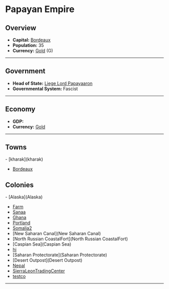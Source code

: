 # <!--NAME-->Papayan Empire<!--NAME-->

## Overview

- **Capital:** <!--CAPITAL_LINK-->[Bordeaux](Bordeaux)<!--CAPITAL_LINK-->
- **Population:** <!--POPULATION-->35<!--POPULATION-->
- **Currency:** <!--CURRENCY_LINK-->[Gold](Gold)<!--CURRENCY_LINK--> (<!--CURRENCY_ABV-->G<!--CURRENCY_ABV-->)

---

## Government

- **Head of State:** <!--LEADER_TITLE_LINK-->[Liege Lord Papayaaron](Papayaaron)<!--LEADER_TITLE_LINK-->
- **Governmental System:** <!--GOVERNMENT-->Fascist<!--GOVERNMENT-->

---

## Economy

- **GDP:** <!--GDP--><!--GDP-->
- **Currency:** <!--CURRENCY_LINK-->[Gold](Gold)<!--CURRENCY_LINK-->

---

## Towns

<!--TOWNS-->- [kharak](kharak)
- [Bordeaux](Bordeaux)<!--TOWNS-->

## Colonies

<!--COLONIES-->- [Alaska](Alaska)
- [Farm](Farm)
- [Sanaa](Sanaa)
- [Ghana](Ghana)
- [Portland](Portland)
- [Somalia2](Somalia2)
- [New Saharan Canal](New Saharan Canal)
- [North Russian CoastalFort](North Russian CoastalFort)
- [Caspian Sea](Caspian Sea)
- [hi](hi)
- [Saharan Protectorate](Saharan Protectorate)
- [Desert Outpost](Desert Outpost)
- [Nepal](Nepal)
- [SierraLeonTradingCenter](SierraLeonTradingCenter)
- [testco](testco)<!--COLONIES-->

---